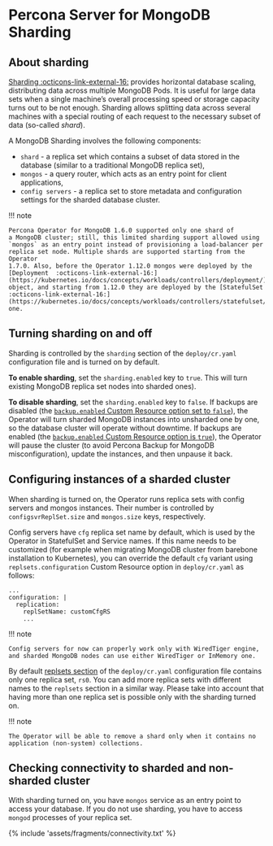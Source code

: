 # Percona Server for MongoDB Sharding

## About sharding

[Sharding  :octicons-link-external-16:](https://docs.mongodb.com/manual/reference/glossary/#term-sharding)
provides horizontal database scaling, distributing data across multiple MongoDB
Pods. It is useful for large data sets when a single machine’s overall
processing speed or storage capacity turns out to be not enough.
Sharding allows splitting data across several machines with a special routing
of each request to the necessary subset of data (so-called *shard*).

A MongoDB Sharding involves the following components:

* `shard` - a replica set which contains a subset of data stored in the
    database (similar to a traditional MongoDB replica set),
* `mongos` - a query router, which acts as an entry point for client applications,
* `config servers` - a replica set to store metadata and configuration
    settings for the sharded database cluster.

!!! note

    Percona Operator for MongoDB 1.6.0 supported only one shard of
    a MongoDB cluster; still, this limited sharding support allowed using
    `mongos` as an entry point instead of provisioning a load-balancer per
    replica set node. Multiple shards are supported starting from the Operator
    1.7.0. Also, before the Operator 1.12.0 mongos were deployed by the [Deployment  :octicons-link-external-16:](https://kubernetes.io/docs/concepts/workloads/controllers/deployment/)
    object, and starting from 1.12.0 they are deployed by the [StatefulSet  :octicons-link-external-16:](https://kubernetes.io/docs/concepts/workloads/controllers/statefulset/) one.

## Turning sharding on and off

Sharding is controlled by the `sharding` section of the `deploy/cr.yaml`
configuration file and is turned on by default.

**To enable sharding**, set the `sharding.enabled` key to `true`. This will turn
existing MongoDB replica set nodes into sharded ones). 

**To disable sharding**, set the `sharding.enabled` key to `false`.
If backups are disabled (the 
[`backup.enabled` Custom Resource option set to `false`](operator.md#backupenabled)),
the Operator will turn sharded MongoDB instances into unsharded one by one,
so the database cluster will operate without downtime. If backups are enabled
(the [`backup.enabled` Custom Resource option is `true`](operator.md#backupenabled)),
the Operator will pause the cluster (to avoid Percona Backup for MongoDB
misconfiguration), update the instances, and then unpause it back.

## Configuring instances of a sharded cluster

When sharding is turned on, the Operator runs replica sets with config
servers and mongos instances. Their number is controlled by
`configsvrReplSet.size` and `mongos.size` keys, respectively.

Config servers have `cfg` replica set name by default, which is used by the
Operator in StatefulSet and Service names. If this name needs to be
customized (for example when migrating MongoDB cluster from barebone
installation to Kubernetes), you can override the default `cfg` variant using
`replsets.configuration` Custom Resource option in `deploy/cr.yaml`  as follows:

```
...
configuration: |
  replication:
    replSetName: customCfgRS
    ...
```

!!! note

    Config servers for now can properly work only with WiredTiger engine,
    and sharded MongoDB nodes can use either WiredTiger or InMemory one.

By default [replsets section](operator.md#operator-replsets-section) of the
`deploy/cr.yaml` configuration file contains only one replica set, `rs0`.
You can add more replica sets with different names to the `replsets` section
in a similar way. Please take into account that having more than one replica set
is possible only with the sharding turned on.

!!! note

    The Operator will be able to remove a shard only when it contains no
    application (non-system) collections.

## Checking connectivity to sharded and non-sharded cluster

With sharding turned on, you have `mongos` service as an entry point to access
your database. If you do not use sharding, you have to access `mongod`
processes of your replica set.

{% include 'assets/fragments/connectivity.txt' %}

